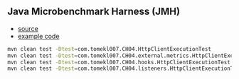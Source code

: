 
## Java Microbenchmark Harness (JMH)
* [source](https://github.com/openjdk/jmh)
* [example code](https://github.com/openjdk/jmh/tree/master/jmh-samples/src/main/java/org/openjdk/jmh/samples)
```bash
mvn clean test -Dtest=com.tomekl007.CH04.HttpClientExecutionTest
mvn clean test -Dtest=com.tomekl007.CH04.external.metrics.HttpClientExecutionTest
mvn clean test -Dtest=com.tomekl007.CH04.hooks.HttpClientExecutionTest
mvn clean test -Dtest=com.tomekl007.CH04.listeners.HttpClientExecutionTest
```
